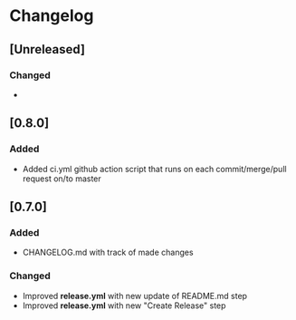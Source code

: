 # Changelog

## [Unreleased]
### Changed
- 

## [0.8.0]
### Added
- Added ci.yml github action script that runs on each commit/merge/pull request on/to master

## [0.7.0]
### Added
- CHANGELOG.md with track of made changes

### Changed
- Improved **release.yml** with new update of README.md step
- Improved **release.yml** with new "Create Release" step